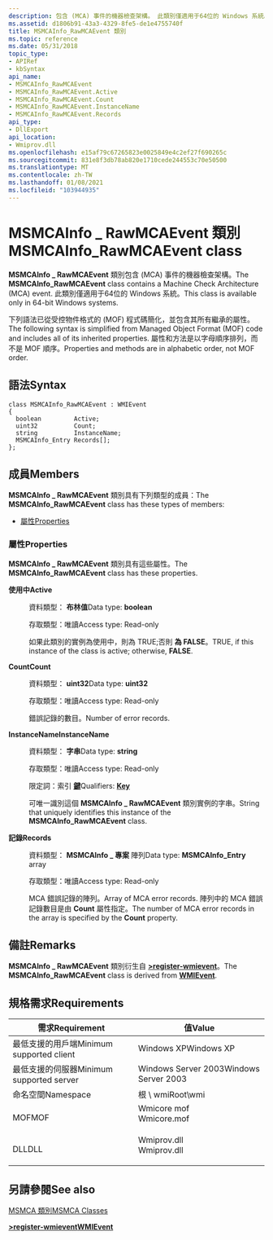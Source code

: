 ```yaml
---
description: 包含 (MCA) 事件的機器檢查架構。 此類別僅適用于64位的 Windows 系統。
ms.assetid: d1806b91-43a3-4329-8fe5-de1e4755740f
title: MSMCAInfo_RawMCAEvent 類別
ms.topic: reference
ms.date: 05/31/2018
topic_type:
- APIRef
- kbSyntax
api_name:
- MSMCAInfo_RawMCAEvent
- MSMCAInfo_RawMCAEvent.Active
- MSMCAInfo_RawMCAEvent.Count
- MSMCAInfo_RawMCAEvent.InstanceName
- MSMCAInfo_RawMCAEvent.Records
api_type:
- DllExport
api_location:
- Wmiprov.dll
ms.openlocfilehash: e15af79c67265823e0025849e4c2ef27f690265c
ms.sourcegitcommit: 831e8f3db78ab820e1710cede244553c70e50500
ms.translationtype: MT
ms.contentlocale: zh-TW
ms.lasthandoff: 01/08/2021
ms.locfileid: "103944935"
---
```

# <a name="msmcainfo_rawmcaevent-class"></a><span data-ttu-id="e0b1f-104">MSMCAInfo \_ RawMCAEvent 類別</span><span class="sxs-lookup"><span data-stu-id="e0b1f-104">MSMCAInfo\_RawMCAEvent class</span></span>

<span data-ttu-id="e0b1f-105">**MSMCAInfo \_ RawMCAEvent** 類別包含 (MCA) 事件的機器檢查架構。</span><span class="sxs-lookup"><span data-stu-id="e0b1f-105">The **MSMCAInfo\_RawMCAEvent** class contains a Machine Check Architecture (MCA) event.</span></span> <span data-ttu-id="e0b1f-106">此類別僅適用于64位的 Windows 系統。</span><span class="sxs-lookup"><span data-stu-id="e0b1f-106">This class is available only in 64-bit Windows systems.</span></span>

<span data-ttu-id="e0b1f-107">下列語法已從受控物件格式的 (MOF) 程式碼簡化，並包含其所有繼承的屬性。</span><span class="sxs-lookup"><span data-stu-id="e0b1f-107">The following syntax is simplified from Managed Object Format (MOF) code and includes all of its inherited properties.</span></span> <span data-ttu-id="e0b1f-108">屬性和方法是以字母順序排列，而不是 MOF 順序。</span><span class="sxs-lookup"><span data-stu-id="e0b1f-108">Properties and methods are in alphabetic order, not MOF order.</span></span>

## <a name="syntax"></a><span data-ttu-id="e0b1f-109">語法</span><span class="sxs-lookup"><span data-stu-id="e0b1f-109">Syntax</span></span>

``` syntax
class MSMCAInfo_RawMCAEvent : WMIEvent
{
  boolean         Active;
  uint32          Count;
  string          InstanceName;
  MSMCAInfo_Entry Records[];
};
```

## <a name="members"></a><span data-ttu-id="e0b1f-110">成員</span><span class="sxs-lookup"><span data-stu-id="e0b1f-110">Members</span></span>

<span data-ttu-id="e0b1f-111">**MSMCAInfo \_ RawMCAEvent** 類別具有下列類型的成員：</span><span class="sxs-lookup"><span data-stu-id="e0b1f-111">The **MSMCAInfo\_RawMCAEvent** class has these types of members:</span></span>

-   [<span data-ttu-id="e0b1f-112">屬性</span><span class="sxs-lookup"><span data-stu-id="e0b1f-112">Properties</span></span>](#properties)

### <a name="properties"></a><span data-ttu-id="e0b1f-113">屬性</span><span class="sxs-lookup"><span data-stu-id="e0b1f-113">Properties</span></span>

<span data-ttu-id="e0b1f-114">**MSMCAInfo \_ RawMCAEvent** 類別具有這些屬性。</span><span class="sxs-lookup"><span data-stu-id="e0b1f-114">The **MSMCAInfo\_RawMCAEvent** class has these properties.</span></span>

<dl> <dt>

<span data-ttu-id="e0b1f-115">**使用中**</span><span class="sxs-lookup"><span data-stu-id="e0b1f-115">**Active**</span></span>
</dt> <dd> <dl> <dt>

<span data-ttu-id="e0b1f-116">資料類型： **布林值**</span><span class="sxs-lookup"><span data-stu-id="e0b1f-116">Data type: **boolean**</span></span>
</dt> <dt>

<span data-ttu-id="e0b1f-117">存取類型：唯讀</span><span class="sxs-lookup"><span data-stu-id="e0b1f-117">Access type: Read-only</span></span>
</dt> </dl>

<span data-ttu-id="e0b1f-118">如果此類別的實例為使用中，則為 TRUE;否則 **為 FALSE**。</span><span class="sxs-lookup"><span data-stu-id="e0b1f-118">TRUE, if this instance of the class is active; otherwise, **FALSE**.</span></span>

</dd> <dt>

<span data-ttu-id="e0b1f-119">**Count**</span><span class="sxs-lookup"><span data-stu-id="e0b1f-119">**Count**</span></span>
</dt> <dd> <dl> <dt>

<span data-ttu-id="e0b1f-120">資料類型： **uint32**</span><span class="sxs-lookup"><span data-stu-id="e0b1f-120">Data type: **uint32**</span></span>
</dt> <dt>

<span data-ttu-id="e0b1f-121">存取類型：唯讀</span><span class="sxs-lookup"><span data-stu-id="e0b1f-121">Access type: Read-only</span></span>
</dt> </dl>

<span data-ttu-id="e0b1f-122">錯誤記錄的數目。</span><span class="sxs-lookup"><span data-stu-id="e0b1f-122">Number of error records.</span></span>

</dd> <dt>

<span data-ttu-id="e0b1f-123">**InstanceName**</span><span class="sxs-lookup"><span data-stu-id="e0b1f-123">**InstanceName**</span></span>
</dt> <dd> <dl> <dt>

<span data-ttu-id="e0b1f-124">資料類型： **字串**</span><span class="sxs-lookup"><span data-stu-id="e0b1f-124">Data type: **string**</span></span>
</dt> <dt>

<span data-ttu-id="e0b1f-125">存取類型：唯讀</span><span class="sxs-lookup"><span data-stu-id="e0b1f-125">Access type: Read-only</span></span>
</dt> <dt>

<span data-ttu-id="e0b1f-126">限定詞：索引 [**鍵**](/windows/desktop/WmiSdk/standard-qualifiers)</span><span class="sxs-lookup"><span data-stu-id="e0b1f-126">Qualifiers: [**Key**](/windows/desktop/WmiSdk/standard-qualifiers)</span></span>
</dt> </dl>

<span data-ttu-id="e0b1f-127">可唯一識別這個 **MSMCAInfo \_ RawMCAEvent** 類別實例的字串。</span><span class="sxs-lookup"><span data-stu-id="e0b1f-127">String that uniquely identifies this instance of the **MSMCAInfo\_RawMCAEvent** class.</span></span>

</dd> <dt>

<span data-ttu-id="e0b1f-128">**記錄**</span><span class="sxs-lookup"><span data-stu-id="e0b1f-128">**Records**</span></span>
</dt> <dd> <dl> <dt>

<span data-ttu-id="e0b1f-129">資料類型： **MSMCAInfo \_ 專案** 陣列</span><span class="sxs-lookup"><span data-stu-id="e0b1f-129">Data type: **MSMCAInfo\_Entry** array</span></span>
</dt> <dt>

<span data-ttu-id="e0b1f-130">存取類型：唯讀</span><span class="sxs-lookup"><span data-stu-id="e0b1f-130">Access type: Read-only</span></span>
</dt> </dl>

<span data-ttu-id="e0b1f-131">MCA 錯誤記錄的陣列。</span><span class="sxs-lookup"><span data-stu-id="e0b1f-131">Array of MCA error records.</span></span> <span data-ttu-id="e0b1f-132">陣列中的 MCA 錯誤記錄數目是由 **Count** 屬性指定。</span><span class="sxs-lookup"><span data-stu-id="e0b1f-132">The number of MCA error records in the array is specified by the **Count** property.</span></span>

</dd> </dl>

## <a name="remarks"></a><span data-ttu-id="e0b1f-133">備註</span><span class="sxs-lookup"><span data-stu-id="e0b1f-133">Remarks</span></span>

<span data-ttu-id="e0b1f-134">**MSMCAInfo \_ RawMCAEvent** 類別衍生自 [**>register-wmievent**](wmievent.md)。</span><span class="sxs-lookup"><span data-stu-id="e0b1f-134">The **MSMCAInfo\_RawMCAEvent** class is derived from [**WMIEvent**](wmievent.md).</span></span>

## <a name="requirements"></a><span data-ttu-id="e0b1f-135">規格需求</span><span class="sxs-lookup"><span data-stu-id="e0b1f-135">Requirements</span></span>



| <span data-ttu-id="e0b1f-136">需求</span><span class="sxs-lookup"><span data-stu-id="e0b1f-136">Requirement</span></span> | <span data-ttu-id="e0b1f-137">值</span><span class="sxs-lookup"><span data-stu-id="e0b1f-137">Value</span></span> |
|-------------------------------------|----------------------------------------------------------------------------------------|
| <span data-ttu-id="e0b1f-138">最低支援的用戶端</span><span class="sxs-lookup"><span data-stu-id="e0b1f-138">Minimum supported client</span></span><br/> | <span data-ttu-id="e0b1f-139">Windows XP</span><span class="sxs-lookup"><span data-stu-id="e0b1f-139">Windows XP</span></span><br/>                                                                  |
| <span data-ttu-id="e0b1f-140">最低支援的伺服器</span><span class="sxs-lookup"><span data-stu-id="e0b1f-140">Minimum supported server</span></span><br/> | <span data-ttu-id="e0b1f-141">Windows Server 2003</span><span class="sxs-lookup"><span data-stu-id="e0b1f-141">Windows Server 2003</span></span><br/>                                                         |
| <span data-ttu-id="e0b1f-142">命名空間</span><span class="sxs-lookup"><span data-stu-id="e0b1f-142">Namespace</span></span><br/>                | <span data-ttu-id="e0b1f-143">根 \\ wmi</span><span class="sxs-lookup"><span data-stu-id="e0b1f-143">Root\\wmi</span></span><br/>                                                                   |
| <span data-ttu-id="e0b1f-144">MOF</span><span class="sxs-lookup"><span data-stu-id="e0b1f-144">MOF</span></span><br/>                      | <dl> <span data-ttu-id="e0b1f-145"><dt>Wmicore mof</dt></span><span class="sxs-lookup"><span data-stu-id="e0b1f-145"><dt>Wmicore.mof</dt></span></span> </dl> |
| <span data-ttu-id="e0b1f-146">DLL</span><span class="sxs-lookup"><span data-stu-id="e0b1f-146">DLL</span></span><br/>                      | <dl> <span data-ttu-id="e0b1f-147"><dt>Wmiprov.dll</dt></span><span class="sxs-lookup"><span data-stu-id="e0b1f-147"><dt>Wmiprov.dll</dt></span></span> </dl> |



## <a name="see-also"></a><span data-ttu-id="e0b1f-148">另請參閱</span><span class="sxs-lookup"><span data-stu-id="e0b1f-148">See also</span></span>

<dl> <dt>

[<span data-ttu-id="e0b1f-149">MSMCA 類別</span><span class="sxs-lookup"><span data-stu-id="e0b1f-149">MSMCA Classes</span></span>](msmca-classes.md)
</dt> <dt>

[<span data-ttu-id="e0b1f-150">**>register-wmievent**</span><span class="sxs-lookup"><span data-stu-id="e0b1f-150">**WMIEvent**</span></span>](wmievent.md)
</dt> </dl>

 

